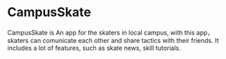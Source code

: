 # CampusSkate
CampusSkate is An app for the skaters in local campus, with this app，skaters can comunicate each other and share tactics with their friends. It includes a lot of features, such as skate news, skill tutorials.
